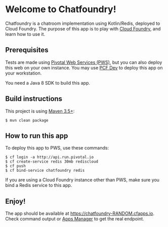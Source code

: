 # Welcome to Chatfoundry!

Chatfoundry is a chatroom implementation using Kotlin/Redis, deployed to Cloud Foundry.
The purpose of this app is to play with [Cloud Foundry](https://www.cloudfoundry.org), and learn how to use it.

## Prerequisites

Tests are made using [Pivotal Web Services (PWS)](https://run.pivotal.io),
but you can also deploy this web on your own instance.
You may use [PCF Dev](https://pivotal.io/fr/pcf-dev) to deploy this app on your workstation.

You need a Java 8 SDK to build this app.

## Build instructions

This project is using [Maven 3.5+](http://maven.apache.org):

    $ mvn clean package

## How to run this app

To deploy this app to PWS, use these commands:

    $ cf login -a http://api.run.pivotal.io
    $ cf create-service redis 30mb rediscloud
    $ cf push
    $ cf bind-service chatfoundry redis

If you are using a Cloud Foundry instance other than PWS, make sure you bind
a Redis service to this app.

## Enjoy!

The app should be available at https://chatfoundry-RANDOM.cfapps.io.
Check command output or [Apps Manager](https://console.run.pivotal.io) to get the real endpoint.
